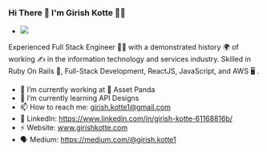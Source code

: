 ### Hi There 👋 I'm Girish Kotte 👨‍💻

- ![](https://github.com/girishkotte/girishkotte/blob/master/Images/girish.png)

Experienced Full Stack Engineer 👨‍💼 with a demonstrated history 🌍 of working ✍️ in the information technology and services industry. Skilled in Ruby On Rails 🎯, Full-Stack Development, ReactJS, JavaScript, and AWS 🖥 .

- 🔭 I’m currently working at 🐼 Asset Panda 
- 🌱 I’m currently learning API Designs
- 📫 How to reach me: girish.kotte1@gmail.com
- 💼 LinkedIn: https://www.linkedin.com/in/girish-kotte-61168816b/
- ⚡️ Website: www.girishkotte.com
- 🗣 Medium: https://medium.com/@girish.kotte1
